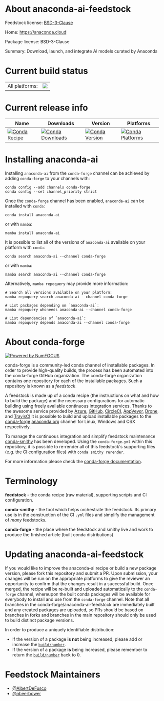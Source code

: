 About anaconda-ai-feedstock
===========================

Feedstock license: [BSD-3-Clause](https://github.com/conda-forge/anaconda-ai-feedstock/blob/main/LICENSE.txt)

Home: https://anaconda.cloud

Package license: BSD-3-Clause

Summary: Download, launch, and integrate AI models curated by Anaconda

Current build status
====================


<table><tr><td>All platforms:</td>
    <td>
      <a href="https://dev.azure.com/conda-forge/feedstock-builds/_build/latest?definitionId=25723&branchName=main">
        <img src="https://dev.azure.com/conda-forge/feedstock-builds/_apis/build/status/anaconda-ai-feedstock?branchName=main">
      </a>
    </td>
  </tr>
</table>

Current release info
====================

| Name | Downloads | Version | Platforms |
| --- | --- | --- | --- |
| [![Conda Recipe](https://img.shields.io/badge/recipe-anaconda--ai-green.svg)](https://anaconda.org/conda-forge/anaconda-ai) | [![Conda Downloads](https://img.shields.io/conda/dn/conda-forge/anaconda-ai.svg)](https://anaconda.org/conda-forge/anaconda-ai) | [![Conda Version](https://img.shields.io/conda/vn/conda-forge/anaconda-ai.svg)](https://anaconda.org/conda-forge/anaconda-ai) | [![Conda Platforms](https://img.shields.io/conda/pn/conda-forge/anaconda-ai.svg)](https://anaconda.org/conda-forge/anaconda-ai) |

Installing anaconda-ai
======================

Installing `anaconda-ai` from the `conda-forge` channel can be achieved by adding `conda-forge` to your channels with:

```
conda config --add channels conda-forge
conda config --set channel_priority strict
```

Once the `conda-forge` channel has been enabled, `anaconda-ai` can be installed with `conda`:

```
conda install anaconda-ai
```

or with `mamba`:

```
mamba install anaconda-ai
```

It is possible to list all of the versions of `anaconda-ai` available on your platform with `conda`:

```
conda search anaconda-ai --channel conda-forge
```

or with `mamba`:

```
mamba search anaconda-ai --channel conda-forge
```

Alternatively, `mamba repoquery` may provide more information:

```
# Search all versions available on your platform:
mamba repoquery search anaconda-ai --channel conda-forge

# List packages depending on `anaconda-ai`:
mamba repoquery whoneeds anaconda-ai --channel conda-forge

# List dependencies of `anaconda-ai`:
mamba repoquery depends anaconda-ai --channel conda-forge
```


About conda-forge
=================

[![Powered by
NumFOCUS](https://img.shields.io/badge/powered%20by-NumFOCUS-orange.svg?style=flat&colorA=E1523D&colorB=007D8A)](https://numfocus.org)

conda-forge is a community-led conda channel of installable packages.
In order to provide high-quality builds, the process has been automated into the
conda-forge GitHub organization. The conda-forge organization contains one repository
for each of the installable packages. Such a repository is known as a *feedstock*.

A feedstock is made up of a conda recipe (the instructions on what and how to build
the package) and the necessary configurations for automatic building using freely
available continuous integration services. Thanks to the awesome service provided by
[Azure](https://azure.microsoft.com/en-us/services/devops/), [GitHub](https://github.com/),
[CircleCI](https://circleci.com/), [AppVeyor](https://www.appveyor.com/),
[Drone](https://cloud.drone.io/welcome), and [TravisCI](https://travis-ci.com/)
it is possible to build and upload installable packages to the
[conda-forge](https://anaconda.org/conda-forge) [anaconda.org](https://anaconda.org/)
channel for Linux, Windows and OSX respectively.

To manage the continuous integration and simplify feedstock maintenance
[conda-smithy](https://github.com/conda-forge/conda-smithy) has been developed.
Using the ``conda-forge.yml`` within this repository, it is possible to re-render all of
this feedstock's supporting files (e.g. the CI configuration files) with ``conda smithy rerender``.

For more information please check the [conda-forge documentation](https://conda-forge.org/docs/).

Terminology
===========

**feedstock** - the conda recipe (raw material), supporting scripts and CI configuration.

**conda-smithy** - the tool which helps orchestrate the feedstock.
                   Its primary use is in the construction of the CI ``.yml`` files
                   and simplify the management of *many* feedstocks.

**conda-forge** - the place where the feedstock and smithy live and work to
                  produce the finished article (built conda distributions)


Updating anaconda-ai-feedstock
==============================

If you would like to improve the anaconda-ai recipe or build a new
package version, please fork this repository and submit a PR. Upon submission,
your changes will be run on the appropriate platforms to give the reviewer an
opportunity to confirm that the changes result in a successful build. Once
merged, the recipe will be re-built and uploaded automatically to the
`conda-forge` channel, whereupon the built conda packages will be available for
everybody to install and use from the `conda-forge` channel.
Note that all branches in the conda-forge/anaconda-ai-feedstock are
immediately built and any created packages are uploaded, so PRs should be based
on branches in forks and branches in the main repository should only be used to
build distinct package versions.

In order to produce a uniquely identifiable distribution:
 * If the version of a package **is not** being increased, please add or increase
   the [``build/number``](https://docs.conda.io/projects/conda-build/en/latest/resources/define-metadata.html#build-number-and-string).
 * If the version of a package **is** being increased, please remember to return
   the [``build/number``](https://docs.conda.io/projects/conda-build/en/latest/resources/define-metadata.html#build-number-and-string)
   back to 0.

Feedstock Maintainers
=====================

* [@AlbertDeFusco](https://github.com/AlbertDeFusco/)
* [@nbeerbower](https://github.com/nbeerbower/)

